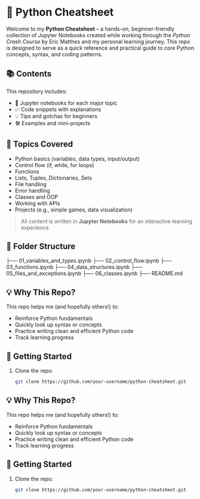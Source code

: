 # 🐍 Python Cheatsheet

Welcome to my **Python Cheatsheet** – a hands-on, beginner-friendly collection of Jupyter Notebooks created while working through the *Python Crash Course* by Eric Matthes and my personal learning journey. This repo is designed to serve as a quick reference and practical guide to core Python concepts, syntax, and coding patterns.

## 📚 Contents

This repository includes:

- 📓 Jupyter notebooks for each major topic
- ✅ Code snippets with explanations
- 💡 Tips and gotchas for beginners
- 🛠️ Examples and mini-projects

## 🧠 Topics Covered

- Python basics (variables, data types, input/output)
- Control flow (if, while, for loops)
- Functions
- Lists, Tuples, Dictionaries, Sets
- File handling
- Error handling
- Classes and OOP
- Working with APIs
- Projects (e.g., simple games, data visualization)

> All content is written in **Jupyter Notebooks** for an interactive learning experience.

## 📁 Folder Structure

├── 01_variables_and_types.ipynb
├── 02_control_flow.ipynb
├── 03_functions.ipynb
├── 04_data_structures.ipynb
├── 05_files_and_exceptions.ipynb
├── 06_classes.ipynb
├── README.md


## 💡 Why This Repo?

This repo helps me (and hopefully others!) to:

- Reinforce Python fundamentals
- Quickly look up syntax or concepts
- Practice writing clean and efficient Python code
- Track learning progress

## 🚀 Getting Started

1. Clone the repo:
   ```bash
   git clone https://github.com/your-username/python-cheatsheet.git

## 💡 Why This Repo?

This repo helps me (and hopefully others!) to:

- Reinforce Python fundamentals
- Quickly look up syntax or concepts
- Practice writing clean and efficient Python code
- Track learning progress

## 🚀 Getting Started

1. Clone the repo:
   ```bash
   git clone https://github.com/your-username/python-cheatsheet.git